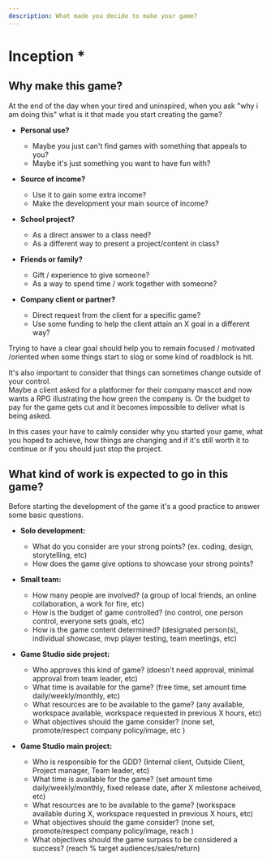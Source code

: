 ```yaml
---
description: What made you decide to make your game?
---
```


# Inception \*

## Why make this game?

At the end of the day when your tired and uninspired, when you ask "why i am doing this" what is it that made you start creating the game?

* **Personal use?**

  * Maybe you just can't find games with something that appeals to you?
  * Maybe it's just something you want to have fun with?

* **Source of income?**
  * Use it to gain some extra income?
  * Make the development your main source of income? 
* **School project?**
  * As a direct answer to a class need? 
  * As a different way to present a project/content in class? 
* **Friends or family?**
  * Gift / experience to give someone?
  * As a way to spend time / work together with someone? 
* **Company client or partner?**
  * Direct request from the client for a specific game?
  * Use some funding to help the client attain an X goal in a different way?

Trying to have a clear goal should help you to remain focused / motivated /oriented when some things start to slog or some kind of roadblock is hit.

It's also important to consider that things can sometimes change outside of your control.  
Maybe a client asked for a platformer for their company mascot and now wants a RPG illustrating the how green the company is. Or the budget to pay for the game gets cut and it becomes impossible to deliver what is being asked.

In this cases your have to calmly consider why you started your game, what you hoped to achieve, how things are changing and if it's still worth it to continue or if you should just stop the project.

## What kind of work is expected to go in this game?

Before starting the development of the game it's a good practice to answer some basic questions.

* **Solo development:**

  * What do you consider are your strong points? \(ex. coding, design, storytelling, etc\)
  * How does the game give options to showcase your strong points?

* **Small team:**

  * How many people are involved? \(a group of local friends, an online collaboration, a work for fire, etc\)
  * How is the budget of game controlled? \(no control, one person control, everyone sets goals, etc\)
  * How is the game content determined? \(designated person\(s\), individual showcase, mvp player testing, team meetings, etc\)

* **Game Studio side project:**

  * Who approves this kind of game? \(doesn't need approval, minimal approval from team leader, etc\)
  * What time is available for the game? \(free time, set amount time daily/weekly/monthly, etc\)
  * What resources are to be available to the game? \(any available, workspace available, workspace requested in previous X hours, etc\)
  * What objectives should the game consider? \(none set, promote/respect company policy/image, etc \)

* **Game Studio main project:**
  * Who is responsible for the GDD? \(Internal client, Outside Client, Project manager, Team leader, etc\)
  * What time is available for the game? \(set amount time daily/weekly/monthly, fixed release date, after X milestone acheived, etc\)
  * What resources are to be available to the game? \(workspace available during X, workspace requested in previous X hours, etc\)
  * What objectives should the game consider? \(none set, promote/respect company policy/image, reach \)
  * What objectives should the game surpass to be considered a success? \(reach % target audiences/sales/return\)

